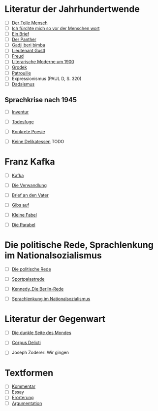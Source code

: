 # Literatur der Jahrhundertwende
- [ ] [Der Tolle Mensch](1/Der%20Tolle%20Mensch.md)
- [ ] [Ich fürchte mich so vor der Menschen wort](1/Ich%20f%C3%BCrchte%20mich%20so%20vor%20der%20Menschen%20wort.md)
- [ ] [Ein Brief](1/Ein%20Brief.md)
- [ ] [Der Panther](1/Der%20Panther.md)
- [ ] [Gadji beri bimba](1/Gadji%20beri%20bimba.md)
- [ ] [Lieutenant Gustl](1/Lieutenant%20Gustl.md)
- [ ] [Freud](1/Freud.md)
- [ ] [Literarische Moderne um 1900](1/Literarische%20Moderne%20um%201900.md)
- [ ] [Grodek](1/Grodek.md)
- [ ] [Patrouille](1/Patrouille.md)
- [ ] Expressionismus (PAUL D, S. 320)
- [ ] [Dadaismus](1/Dadaismus.md)

## Sprachkrise nach 1945
- [ ] [Inventur](1/Exkurs/Inventur.md)
- [ ] [Todesfuge](1/Exkurs/Todesfuge.md)
- [ ] [Konkrete Poesie](1/Exkurs/Konkrete%20Poesie.pdf)
- [ ] [Keine Delikatessen](1/Keine%20Delikatessen.md) TODO


# Franz Kafka
- [ ] [Kafka](2/Kafka.md)
- [ ] [Die Verwandlung](2/Die%20Verwandlung.md)
- [ ] [Brief an den Vater](2/Brief%20an%20den%20Vater.md)
- [ ] [Gibs auf](2/Gibs%20auf.md)
- [ ] [Kleine Fabel](2/Kleine%20Fabel.md)
- [ ] [Die Parabel](2/Die%20Parabel.md)


# Die politische Rede, Sprachlenkung im Nationalsozialismus
- [ ] [Die politische Rede](3/Die%20politische%20Rede.md)
- [ ] [Sportpalastrede](3/Sportpalastrede.md)
- [ ] [Kennedy_Die Berlin-Rede](3/Kennedy_Die%20Berlin-Rede.pdf)
- [ ] [Sprachlenkung im Nationalsozialismus](3/Sprachlenkung%20im%20Nationalsozialismus.pdf)


# Literatur der Gegenwart
- [ ] [Die dunkle Seite des Mondes](4/Die%20dunkle%20Seite%20des%20Mondes.md)
- [ ] [Corpus Delicti](4/Corpus%20Delicti.md)
- [ ] Joseph Zoderer: Wir gingen



# Textformen
- [ ] [Kommentar](Textformen/Kommentar.md) 
- [ ] [Essay](Textformen/Essay.md)
- [ ] [Erörterung](Textformen/Er%C3%B6rterung.md)
- [ ] [Argumentation](Textformen/Argumentation.md)